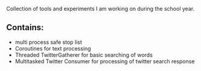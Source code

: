 Collection of tools and experiments I am working
on during the school year.

Contains:
-----------

* multi process safe stop list 
* Coroutines for text processing
* Threaded TwitterGatherer for basic searching of words
* Multitasked Twitter Consumer for processing of twitter search response
